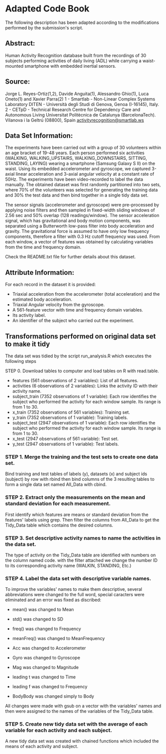 # Adapted Code Book

The following description has been adapted according to the modifications performed by the submission's script.

## Abstract: 

Human Activity Recognition database built from the recordings of 30 subjects performing activities of daily living (ADL) while carrying a waist-mounted smartphone with embedded inertial sensors.

## Source:

Jorge L. Reyes-Ortiz(1,2), Davide Anguita(1), Alessandro Ghio(1), Luca Oneto(1) and Xavier Parra(2)
1 - Smartlab - Non-Linear Complex Systems Laboratory DITEN - Università degli Studi di Genova, Genoa (I-16145), Italy.
2 - CETpD - Technical Research Centre for Dependency Care and Autonomous Living Universitat Politècnica de Catalunya (BarcelonaTech). Vilanova i la Geltrú (08800), Spain activityrecognition@smartlab.ws

## Data Set Information:

The experiments have been carried out with a group of 30 volunteers within an age bracket of 19-48 years. Each person performed six activities (WALKING, WALKING_UPSTAIRS, WALKING_DOWNSTAIRS, SITTING, STANDING, LAYING) wearing a smartphone (Samsung Galaxy S II) on the waist. Using its embedded accelerometer and gyroscope, we captured 3-axial linear acceleration and 3-axial angular velocity at a constant rate of 50Hz. The experiments have been video-recorded to label the data manually. The obtained dataset was first randomly partitioned into two sets, where 70% of the volunteers was selected for generating the training data and 30% the test data and then bind together in a single tidy data set.

The sensor signals (accelerometer and gyroscope) were pre-processed by applying noise filters and then sampled in fixed-width sliding windows of 2.56 sec and 50% overlap (128 readings/window). The sensor acceleration signal, which has gravitational and body motion components, was separated using a Butterworth low-pass filter into body acceleration and gravity. The gravitational force is assumed to have only low frequency components, therefore a filter with 0.3 Hz cutoff frequency was used. From each window, a vector of features was obtained by calculating variables from the time and frequency domain.

Check the README.txt file for further details about this dataset.

## Attribute Information:

For each record in the dataset it is provided:
- Triaxial acceleration from the accelerometer (total acceleration) and the estimated body acceleration.
- Triaxial Angular velocity from the gyroscope.
- A 561-feature vector with time and frequency domain variables.
- Its activity label.
- An identifier of the subject who carried out the experiment.


## Transformations performed on original data set to make it tidy

The data set was tidied by the script run_analysis.R which executes the following steps

STEP 0. Download tables to computer and load tables on R with read.table.
   - features (561 observations of 2 variables): List of all features.
   - activities (6 observations of 2 variables): Links the activity ID with their activity name.
   - subject_train (7352 observations of 1 variable): Each row identifies the subject who performed the activity for each window sample. Its range is from 1 to 30.
   - x_train (7352 observations of 561 variables): Training set.
   - y_train (7352 observations of 1 variable): Training labels.    
   - subject_test (2947 observations of 1 variable): Each row identifies the subject who performed the activity for each window sample. Its range is from 1 to 30.
   - x_test (2947 observations of 561 variable): Test set.
   - y_test (2947 observations of 1 variable): Test labels. 
  
### STEP 1. Merge the training and the test sets to create one data set.

Bind training and test tables of labels (y), datasets (x) and subject ids (subject) by row with rbind then bind columns of the 3 resulting tables to form a single data set named All_Data with cbind.

### STEP 2. Extract only the measurements on the mean and standard deviation for each measurement.

First identify which features are means or standard deviation from the features' labels using grep. Then filter the columns from All_Data to get the Tidy_Data table which contains the desired columns.

### STEP 3. Set descriptive activity names to name the activities in the data set. 

The type of activity on the Tidy_Data table are identified with numbers on the column named code. with the filter attached we change the number ID to its corresponding activity name (WALKIN, STANDING, Etc.)

### STEP 4. Label the data set with descriptive variable names.

To improve the variables' names to make them descriptive, several abbreviations were changed to the full word, special caracters were eliminated and an error was fixed as discribed:

* mean()     was changed to Mean
* std()      was changed to SD
* freq()     was changed to Frequency
* meanFreq() was changed to MeanFrequency

* Acc        was changed to Accelerometer
* Gyro       was changed to Gyroscope
* Mag        was changed to Magnitude
* leading t  was changed to Time
* leading f  was changed to Frequency
* BodyBody   was changed simply to Body

All changes were made with gsub on a vector with the variables' names and then were assigned to the names of the variables of the Tidy_Data table.

### STEP 5. Create new tidy data set with the average of each variable for each activity and each subject.

A new tidy data set was created with chained functions which included the means of each activity and subject. 
